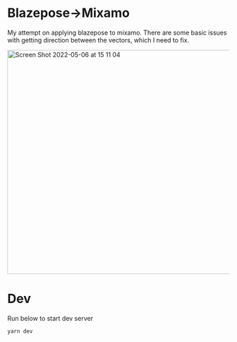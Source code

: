 # Blazepose->Mixamo
My attempt on applying blazepose to mixamo.
There are some basic issues with getting direction between the vectors, which I need to fix.



<img width="507" alt="Screen Shot 2022-05-06 at 15 11 04" src="https://user-images.githubusercontent.com/14835424/167076690-67d7cbe9-3edf-46e5-894b-779c8ad6e039.png">

# Dev
Run below to start dev server
```
yarn dev
```
